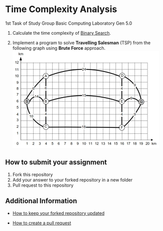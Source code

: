 # Time Complexity Analysis
1st Task of Study Group Basic Computing Laboratory Gen 5.0
1. Calculate the time complexity of [Binary Search](../blob/master/binarysearch.py).

2. Implement a program to solve **Travelling Salesman** (TSP) from the following graph using **Brute Force** approach.
![alt text](https://raw.githubusercontent.com/ComputingTelU/time-complexity-analysis/master/images/shortestpath.jpg "Graph")


## How to submit your assignment
1. Fork this repository
2. Add your answer to your forked repository in a new folder
3. Pull request to this repository

## Additional Information

- [How to keep your forked repository updated](https://help.github.com/en/articles/merging-an-upstream-repository-into-your-fork
)

- [How to create a pull request](https://help.github.com/en/articles/creating-a-pull-request-from-a-fork)
